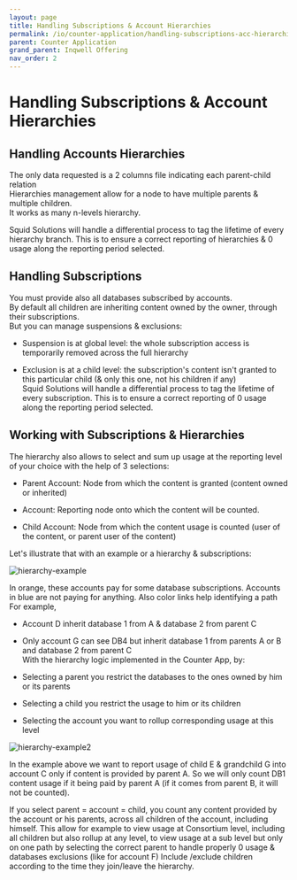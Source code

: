 ```yaml
---
layout: page
title: Handling Subscriptions & Account Hierarchies
permalink: /io/counter-application/handling-subscriptions-acc-hierarchies
parent: Counter Application
grand_parent: Inqwell Offering
nav_order: 2
---
```


<h1 id ="">Handling Subscriptions & Account Hierarchies</h1>

<h2 id="HandlingSubscriptions&amp;AccountsHierarchies-HandlingAccountsHierarchies">Handling Accounts Hierarchies</h2>

<p>The only data requested is a 2 columns file indicating each parent-child relation<br/>Hierarchies management allow for a node to have multiple parents &amp; multiple children.<br/>It works as many n-levels hierarchy.</p><p>Squid Solutions will handle a differential process to tag the lifetime of every hierarchy branch. This is to ensure a correct reporting of hierarchies &amp; 0 usage along the reporting period selected.</p>

<h2 id="HandlingSubscriptions&amp;AccountsHierarchies-HandlingSubscriptions">Handling Subscriptions</h2>

<p>You must provide also all databases subscribed by accounts.<br/>By default all children are inheriting content owned by the owner, through their subscriptions.<br/>But you can manage suspensions &amp; exclusions:</p><ul><li><p>Suspension is at global level: the whole subscription access is temporarily removed across the full hierarchy</p></li><li><p>Exclusion is at a child level: the subscription's content isn't granted to this particular child (&amp; only this one, not his children if any)<br/>Squid Solutions will handle a differential process to tag the lifetime of every subscription. This is to ensure a correct reporting of 0 usage along the reporting period selected.</p></li></ul>

<h2 id="HandlingSubscriptions&amp;AccountsHierarchies-WorkingwithSubscriptions&amp;Hierarchies">Working with Subscriptions &amp; Hierarchies</h2>

<p>The hierarchy also allows to select and sum up usage at the reporting level of your choice with the help of 3 selections:</p><ul><li><p>Parent Account: Node from which the content is granted (content owned or inherited)</p></li><li><p>Account: Reporting node onto which the content will be counted.</p></li><li><p>Child Account: Node from which the content usage is counted (user of the content, or parent user of the content)</p></li></ul><p>Let's illustrate that with an example or a hierarchy &amp; subscriptions:</p>

<img src="../../../inqwell-documentation/assets/images/hierarchy-example.png" alt="hierarchy-example">

<p>In orange, these accounts pay for some database subscriptions. Accounts in blue are not paying for anything. Also color links help identifying a path<br/>For example,</p><ul><li><p>Account D inherit database 1 from A &amp; database 2 from parent C</p></li><li><p>Only account G can see DB4 but inherit database 1 from parents A or B and database 2 from parent C<br/>With the hierarchy logic implemented in the Counter App, by:</p></li><li><p>Selecting a parent you restrict the databases to the ones owned by him or its parents</p></li><li><p>Selecting a child you restrict the usage to him or its children</p></li><li><p>Selecting the account you want to rollup corresponding usage at this level</p></li></ul>

<img src="../../../inqwell-documentation/assets/images/hierarchy-example2.png" alt="hierarchy-example2">

In the example above we want to report usage of child E &amp; grandchild G into account C only if content is provided by parent A. So we will only count DB1 content usage if it being paid by parent A (if it comes from parent B, it will not be counted).

If you select parent = account = child, you count any content provided by the account or his parents, across all children of the account, including himself. This allow for example to view usage at Consortium level, including all children but also rollup at any level, to view usage at a sub level but only on one path by selecting the correct parent to handle properly 0 usage &amp; databases exclusions (like for account F) Include /exclude children according to the time they join/leave the hierarchy.
